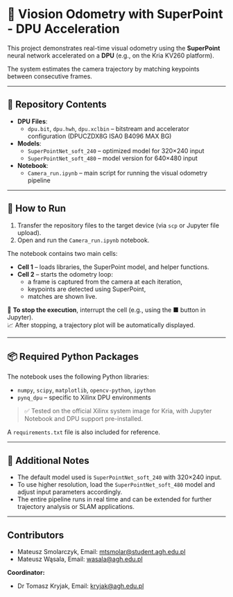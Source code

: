 # 🧭  Viosion Odometry with SuperPoint - DPU Acceleration

This project demonstrates real-time visual odometry using the **SuperPoint** neural network accelerated on a **DPU** (e.g., on the Kria KV260 platform).

The system estimates the camera trajectory by matching keypoints between consecutive frames.

---

## 📁 Repository Contents

- **DPU Files**:
  - `dpu.bit`, `dpu.hwh`, `dpu.xclbin` – bitstream and accelerator configuration (DPUCZDX8G ISA0 B4096 MAX BG)
- **Models**:
  - `SuperPointNet_soft_240` – optimized model for 320×240 input  
  - `SuperPointNet_soft_480` – model version for 640×480 input
- **Notebook**:
  - `Camera_run.ipynb` – main script for running the visual odometry pipeline

---

## 🚀 How to Run

1. Transfer the repository files to the target device (via `scp` or Jupyter file upload).
2. Open and run the `Camera_run.ipynb` notebook.

The notebook contains two main cells:

- **Cell 1** – loads libraries, the SuperPoint model, and helper functions.
- **Cell 2** – starts the odometry loop:
  - a frame is captured from the camera at each iteration,
  - keypoints are detected using SuperPoint,
  - matches are shown live.

🔴 **To stop the execution**, interrupt the cell (e.g., using the ■ button in Jupyter).  
📈 After stopping, a trajectory plot will be automatically displayed.

---

## 📦 Required Python Packages

The notebook uses the following Python libraries:

- `numpy`, `scipy`, `matplotlib`, `opencv-python`, `ipython`
- `pynq_dpu` – specific to Xilinx DPU environments

> ✅ Tested on the official Xilinx system image for Kria, with Jupyter Notebook and DPU support pre-installed.

A `requirements.txt` file is also included for reference.

---

## 🧠 Additional Notes

- The default model used is `SuperPointNet_soft_240` with 320×240 input.
- To use higher resolution, load the `SuperPointNet_soft_480` model and adjust input parameters accordingly.
- The entire pipeline runs in real time and can be extended for further trajectory analysis or SLAM applications.

---
## Contributors

- Mateusz Smolarczyk, Email: mtsmolar@student.agh.edu.pl
- Mateusz Wąsala, Email: wasala@agh.edu.pl

**Coordinator:**  
- Dr Tomasz Kryjak, Email: kryjak@agh.edu.pl

